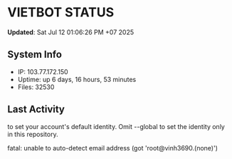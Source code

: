 # VIETBOT STATUS
**Updated**: Sat Jul 12 01:06:26 PM +07 2025

## System Info
- IP: 103.77.172.150
- Uptime: up 6 days, 16 hours, 53 minutes
- Files: 32530

## Last Activity

to set your account's default identity.
Omit --global to set the identity only in this repository.

fatal: unable to auto-detect email address (got 'root@vinh3690.(none)')
